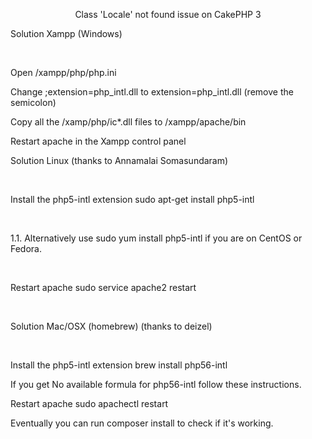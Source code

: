 <p align="center">Class 'Locale' not found issue on CakePHP 3</p>
<p>Solution Xampp (Windows)</p><br>

<p>Open /xampp/php/php.ini</p>
<p>Change ;extension=php_intl.dll to  extension=php_intl.dll (remove the semicolon)</p>
<p>Copy all the /xamp/php/ic*.dll files to /xampp/apache/bin</p>
<p>Restart apache in the Xampp control panel</p>
<p>Solution Linux (thanks to Annamalai Somasundaram)</p><br>

<p>Install the php5-intl extension sudo apt-get install php5-intl</p><br>

<p>1.1. Alternatively use sudo yum install php5-intl if you are on CentOS or Fedora.</p><br>

<p>Restart apache sudo service apache2 restart</p><br>

<p>Solution Mac/OSX (homebrew) (thanks to deizel)</p><br>

<p>Install the php5-intl extension brew install php56-intl</p>
<p>If you get No available formula for php56-intl follow these instructions.</p>
<p>Restart apache sudo apachectl restart</p>
<p>Eventually you can run composer install to check if it's working.</p>